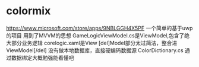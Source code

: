 # colormix
https://www.microsoft.com/store/apps/9NBLGGH4X5PF
一个简单的基于uwp的项目
用到了MVVM的思想
GameLogicViewModel.cs是ViewModel,包含了绝大部分业务逻辑
corelogic.xaml是View
[del]Model部分太过简洁，整合进ViewModel[/del]
没有做本地数据库，直接硬编码数据源 ColorDictionary.cs
通过数据绑定大概勉强能看懂吧
